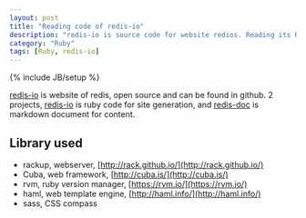 ```yaml
---
layout: post
title: "Reading code of redis-io"
description: "redis-io is source code for website redios. Reading its Ruby code to unknown how it works"
category: "Ruby"
tags: [Ruby, redis-io]
---
```

{% include JB/setup %}

[redis-io](http://redis.io/) is website of redis, open source and can be found in github. 2 projects, [redis-io](https://github.com/antirez/redis-io) is ruby code for site generation, and [redis-doc](https://github.com/antirez/redis-doc) is markdown document for content.

Library used
------------

- rackup, webserver, [http://rack.github.io/](http://rack.github.io/)
- Cuba, web framework, [http://cuba.is/](http://cuba.is/)
- rvm, ruby version manager, [https://rvm.io/](https://rvm.io/)
- haml, web template engine, [http://haml.info/](http://haml.info/)
- sass, CSS compass

